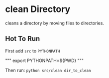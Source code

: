 # clean Directory
cleans a directory by moving files to directories.

## Hot To Run
First add `src` to `PYTHONPATH`

"""
export PYTHONPATH=${PWD}
"""

Then run:
`python src/clean dir_to_clean`

